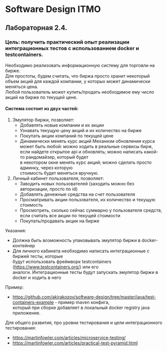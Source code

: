 # Software Design ITMO

## Лабораторная 2.4.

### Цель: получить практический опыт реализации интеграционных тестов с использованием docker и testcontainers.

Необходимо реализовать информационную систему для торговли на бирже.  
Для простоты, будем считать, что биржа просто хранит некоторый объем акций для каждой компании, у которых может динамически меняться цена.   
Любой пользователь может купить/продать необходимое ему число акций на бирже по текущей цене.  

#### Система состоит из двух частей:
1. Эмулятор биржи, позволяет:
   - Добавлять новые компании и их акции
   - Узнавать текущую цену акций и их количество на бирже
   - Покупать акции компаний по текущей цене
   - Динамически менять курс акций
   Механизм обновления курса может быть любой: можно ходить в реальные сервисы бирж,  
   если найдете открытое api и обновлять; можно написать какой-то рандомайзер, который будет  
   в некотором окне менять курс акций; можно сделать просто админку, через которую  
   стоимость будет меняться вручную.  
2. Личный кабинет пользователя, позволяет:
   - Заводить новых пользователей (заходить можно без авторизации, просто по id)
   - Добавлять денежные средства на счет пользователя
   - Просматривать акции пользователя, их количество и текущую стоимость
   - Просмотреть, сколько сейчас суммарно у пользователя средств, если считать все акции по текущей стоимости
   - Покупать/продавать акции на бирже

Указания:
- Должна быть возможность упаковывать эмулятор биржи в docker-контейнер
- Для личного кабинета необходимо написать интеграционные с биржей тесты, которые  
будут использовать фреймворк testcontainers (https://www.testcontainers.org/) или его  
аналоги. Интеграционные тесты будут запускать эмулятор биржи в docker и ходить в него  

Пример:
- https://github.com/akirakozov/software-design/tree/master/java/test-containers-example - пример mavеn конфига,  
который при сборке добавляет в локальный docker registry java приложение.

Для общего развития, про уровни тестирования и цели интеграционного тестирования:
- https://martinfowler.com/articles/microservice-testing/
- https://martinfowler.com/articles/practical-test-pyramid.html